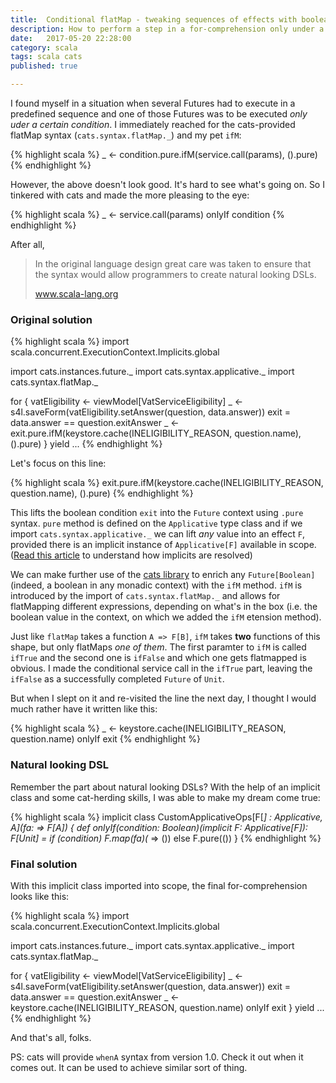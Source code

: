 ```yaml
---
title:  Conditional flatMap - tweaking sequences of effects with boolean conditions
description: How to perform a step in a for-comprehension only under a certain condition with a conditional flatMap
date:   2017-05-20 22:28:00
category: scala
tags: scala cats
published: true

---
```


I found myself in a situation when several Futures had to execute in a predefined sequence and one of those Futures was to be executed _only uder a certain condition_. I immediately reached for the cats-provided flatMap syntax (`cats.syntax.flatMap._`) and my pet `ifM`:

{% highlight scala %}
  _ <- condition.pure.ifM(service.call(params), ().pure)
{% endhighlight %}

However, the above doesn't look good. It's hard to see what's going on. So I tinkered with cats and made the more pleasing to the eye:

{% highlight scala %}
  _ <- service.call(params) onlyIf condition
{% endhighlight %}

After all,

>  In the original language design great care was taken to ensure that the syntax would allow programmers to create natural looking DSLs.
> 
> www.scala-lang.org



### Original solution

{% highlight scala %}
import scala.concurrent.ExecutionContext.Implicits.global

import cats.instances.future._
import cats.syntax.applicative._
import cats.syntax.flatMap._

for {
  vatEligibility <- viewModel[VatServiceEligibility]
  _ <- s4l.saveForm(vatEligibility.setAnswer(question, data.answer))
  exit = data.answer == question.exitAnswer
  _ <- exit.pure.ifM(keystore.cache(INELIGIBILITY_REASON, question.name), ().pure)
} yield ...
{% endhighlight %}

Let's focus on this line:

{% highlight scala %}
exit.pure.ifM(keystore.cache(INELIGIBILITY_REASON, question.name), ().pure)
{% endhighlight %}

This lifts the boolean condition `exit` into the `Future` context using `.pure` syntax. `pure` method is defined on the `Applicative` type class and if we import `cats.syntax.applicative._` we can lift _any_ value into an effect `F`, provided there is an implicit instance of `Applicative[F]` available in scope. ([Read this article](http://eed3si9n.com/revisiting-implicits-without-import-tax) to understand how implicits are resolved)

We can make further use of the [cats library][1] to enrich any `Future[Boolean]` (indeed, a boolean in any monadic context) with the `ifM` method. `ifM` is introduced by the import of `cats.syntax.flatMap._` and allows for flatMapping different expressions, depending on what's in the box (i.e. the boolean value in the context, on which we added the `ifM` etension method).

Just like `flatMap` takes a function `A => F[B]`, `ifM` takes **two** functions of this shape, but only flatMaps _one of them_. The first paramter to `ifM` is called `ifTrue` and the second one is `ifFalse` and which one gets flatmapped is obvious. I made the conditional service call in the `ifTrue` part, leaving the `ifFalse` as a successfully completed `Future` of `Unit`.

But when I slept on it and re-visited the line the next day, I thought I would much rather have it written like this:

{% highlight scala %}
  _ <- keystore.cache(INELIGIBILITY_REASON, question.name) onlyIf exit
{% endhighlight %}

### Natural looking DSL

Remember the part about natural looking DSLs? With the help of an implicit class and some cat-herding skills, I was able to make my dream come true:

{% highlight scala %}
implicit class CustomApplicativeOps[F[_] : Applicative, A](fa: => F[A]) {
  def onlyIf(condition: Boolean)(implicit F: Applicative[F]): F[Unit] =
    if (condition) F.map(fa)(_ => ()) else F.pure(())
}
{% endhighlight %}


### Final solution
With this implicit class imported into scope, the final for-comprehension looks like this:

{% highlight scala %}
import scala.concurrent.ExecutionContext.Implicits.global

import cats.instances.future._
import cats.syntax.applicative._
import cats.syntax.flatMap._

for {
  vatEligibility <- viewModel[VatServiceEligibility]
  _ <- s4l.saveForm(vatEligibility.setAnswer(question, data.answer))
  exit = data.answer == question.exitAnswer
  _ <- keystore.cache(INELIGIBILITY_REASON, question.name) onlyIf exit
} yield ...
{% endhighlight %}

And that's all, folks.

PS: cats will provide `whenA` syntax from version 1.0. Check it out when it comes out. It can be used to achieve similar sort of thing.

[1]:http://typelevel.org/cats/
